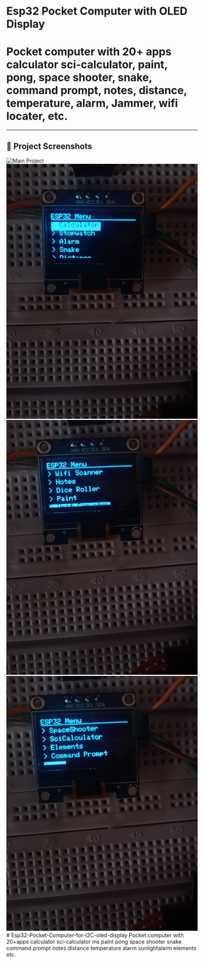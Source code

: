 # Esp32 Pocket Computer with OLED Display

#  Pocket computer with 20+ apps calculator sci-calculator, paint, pong, space shooter, snake, command prompt, notes, distance, temperature, alarm, Jammer, wifi locater, etc.

---

## 📸 Project Screenshots

![Main Project](Esp32%20pocket%20computer%20with%2020apps.jpg)
![Example 1](IMG_20250824_085626.jpg)
![Example 2](IMG_20250824_085636.jpg)
![Example 3](IMG_20250824_085645.jpg)# Esp32-Pocket-Computer-for-I2C-oled-display
Pocket computer with 20+apps calculator sci-calculator ms paint pong space shooter snake command prompt notes distance temperature alarm sunlightalarm  elements etc.
